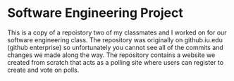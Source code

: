 # Software Engineering Project
This is a copy of a repoistory two of my classmates and I worked on for our software engineering class. The repository was originally on github.iu.edu (github enterprise) so unfortunately you cannot see all of the commits and changes we made along the way. 
The repository contains a website we created from scratch that acts as a polling site where users can register to create and vote on polls. 
